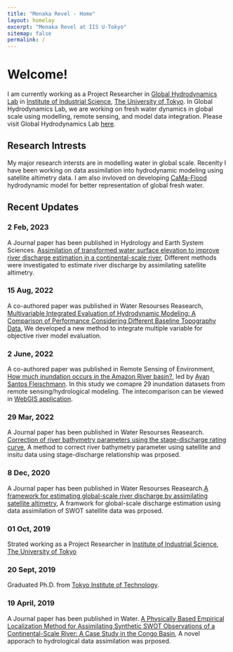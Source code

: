 ```yaml
---
title: "Menaka Revel - Home"
layout: homelay
excerpt: "Menaka Revel at IIS U-Tokyo"
sitemap: false
permalink: /
---
```

# Welcome!

I am currently working as a Project Researcher in [Global Hydrodynamics Lab]("https://global-hydrodynamics.github.io/") in [Institute of Industrial Science]("https://www.iis.u-tokyo.ac.jp/en/"), [The University of Tokyo]("https://www.u-tokyo.ac.jp/en/"). In Global Hydrodynamics Lab, we are working on fresh water dynamics in global scale using modelling, remote sensing, and model data integration. 
Please visit Global Hydrodynamics Lab [here]("https://global-hydrodynamics.github.io/").

## Research Intrests
My major research intersts are in modelling water in global scale. Recenlty I have been working on data assimilation into hydrodynamic modeling using satellite altimetry data. I am also invloved on developing [CaMa-Flood]("https://github.com/global-hydrodynamics/CaMa-Flood_v4") hydrodynamic model for better representation of global fresh water.

  
## Recent Updates
### 2 Feb, 2023
A Journal paper has been published in Hydrology and Earth System Sciences. [Assimilation of transformed water surface elevation to improve river discharge estimation in a continental-scale river](https://doi.org/10.5194/hess-27-647-2023), Different methods were investigated to estimate river discharge by assimilating satellite altimetry.

### 15 Aug, 2022
A co-authored paper was published in Water Resourses Reasearch, [Multivariable Integrated Evaluation of Hydrodynamic Modeling: A Comparison of Performance Considering Different Baseline Topography Data](https://doi.org/10.1029/2021WR031819), We developed a new method to integrate multiple variable for objective river model evaluation. 

### 2 June, 2022
A co-authored paper was published in Remote Sensing of Environment, [How much inundation occurs in the Amazon River basin?](https://doi.org/10.1016/j.rse.2022.113099), led by [Ayan Santos Fleischmann](https://www.ufrgs.br/lsh/team/phd-students/ayan-santos-fleischmann/). In this study we comapre 29 inundation datasets from remote sensing/hydrological modeling. The intecomparison can be viewed in [WebGIS application](https://amazon-inundation.herokuapp.com/).

### 29 Mar, 2022
A Journal paper has been published in Water Resourses Reasearch. [Correction of river bathymetry parameters using the stage-discharge rating curve]("https://agupubs.onlinelibrary.wiley.com/doi/10.1029/2021WR031226"), A method to correct river bathymetry parameter using satellite and insitu data using stage-discharge relationship was prposed.
         
### 8 Dec, 2020
A Journal paper has been published in Water Resourses Reasearch.[A framework for estimating global-scale river discharge by assimilating satellite altimetry]("https://agupubs.onlinelibrary.wiley.com/doi/10.1029/2020WR027876"), A framwork for global-scale discharge estimation using data assimilation of SWOT satellite data was prposed.
         
### 01 Oct, 2019
Strated working as a Project Researcher in [Institute of Industrial Science]("https://www.iis.u-tokyo.ac.jp/en/"), [The University of Tokyo]("https://www.u-tokyo.ac.jp/en/")
   
### 20 Sept, 2019
Graduated Ph.D. from [Tokyo Institute of Technology]("https://www.titech.ac.jp/english/").
   
### 19 April, 2019
A Journal paper has been published in Water. [A Physically Based Empirical Localization Method for Assimilating Synthetic SWOT Observations of a Continental-Scale River: A Case Study in the Congo Basin]("https://www.mdpi.com/2073-4441/11/4/829"), A novel apporach to hydrological data assimilation was prposed.
